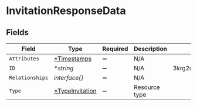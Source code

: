# InvitationResponseData


## Fields

| Field                                                    | Type                                                     | Required                                                 | Description                                              | Example                                                  |
| -------------------------------------------------------- | -------------------------------------------------------- | -------------------------------------------------------- | -------------------------------------------------------- | -------------------------------------------------------- |
| `Attributes`                                             | [*Timestamps](../../models/shared/timestamps.md)         | :heavy_minus_sign:                                       | N/A                                                      |                                                          |
| `ID`                                                     | **string*                                                | :heavy_minus_sign:                                       | N/A                                                      | 3krg2uUGZzb2W9Euo4moOY                                   |
| `Relationships`                                          | *interface{}*                                            | :heavy_minus_sign:                                       | N/A                                                      |                                                          |
| `Type`                                                   | [*TypeInvitation](../../models/shared/typeinvitation.md) | :heavy_minus_sign:                                       | Resource type                                            |                                                          |